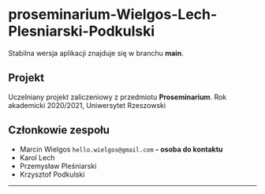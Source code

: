 # proseminarium-Wielgos-Lech-Plesniarski-Podkulski

Stabilna wersja aplikacji znajduje się w branchu **main**.

## Projekt

Uczelniany projekt zaliczeniowy z przedmiotu **Proseminarium**. 
Rok akademicki 2020/2021, Uniwersytet Rzeszowski

## Członkowie zespołu

* Marcin Wielgos `hello.wielgos@gmail.com` **- osoba do kontaktu**
* Karol Lech
* Przemysław Pleśniarski
* Krzysztof Podkulski

***
